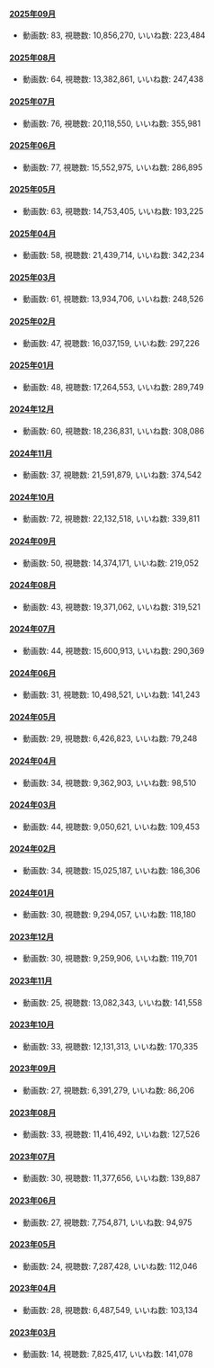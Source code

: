 #### [2025年09月](videos/202509 "wikilink")

-   動画数: 83, 視聴数: 10,856,270, いいね数: 223,484

#### [2025年08月](videos/202508 "wikilink")

-   動画数: 64, 視聴数: 13,382,861, いいね数: 247,438

#### [2025年07月](videos/202507 "wikilink")

-   動画数: 76, 視聴数: 20,118,550, いいね数: 355,981

#### [2025年06月](videos/202506 "wikilink")

-   動画数: 77, 視聴数: 15,552,975, いいね数: 286,895

#### [2025年05月](videos/202505 "wikilink")

-   動画数: 63, 視聴数: 14,753,405, いいね数: 193,225

#### [2025年04月](videos/202504 "wikilink")

-   動画数: 58, 視聴数: 21,439,714, いいね数: 342,234

#### [2025年03月](videos/202503 "wikilink")

-   動画数: 61, 視聴数: 13,934,706, いいね数: 248,526

#### [2025年02月](videos/202502 "wikilink")

-   動画数: 47, 視聴数: 16,037,159, いいね数: 297,226

#### [2025年01月](videos/202501 "wikilink")

-   動画数: 48, 視聴数: 17,264,553, いいね数: 289,749

#### [2024年12月](videos/202412 "wikilink")

-   動画数: 60, 視聴数: 18,236,831, いいね数: 308,086

#### [2024年11月](videos/202411 "wikilink")

-   動画数: 37, 視聴数: 21,591,879, いいね数: 374,542

#### [2024年10月](videos/202410 "wikilink")

-   動画数: 72, 視聴数: 22,132,518, いいね数: 339,811

#### [2024年09月](videos/202409 "wikilink")

-   動画数: 50, 視聴数: 14,374,171, いいね数: 219,052

#### [2024年08月](videos/202408 "wikilink")

-   動画数: 43, 視聴数: 19,371,062, いいね数: 319,521

#### [2024年07月](videos/202407 "wikilink")

-   動画数: 44, 視聴数: 15,600,913, いいね数: 290,369

#### [2024年06月](videos/202406 "wikilink")

-   動画数: 31, 視聴数: 10,498,521, いいね数: 141,243

#### [2024年05月](videos/202405 "wikilink")

-   動画数: 29, 視聴数: 6,426,823, いいね数: 79,248

#### [2024年04月](videos/202404 "wikilink")

-   動画数: 34, 視聴数: 9,362,903, いいね数: 98,510

#### [2024年03月](videos/202403 "wikilink")

-   動画数: 44, 視聴数: 9,050,621, いいね数: 109,453

#### [2024年02月](videos/202402 "wikilink")

-   動画数: 34, 視聴数: 15,025,187, いいね数: 186,306

#### [2024年01月](videos/202401 "wikilink")

-   動画数: 30, 視聴数: 9,294,057, いいね数: 118,180

#### [2023年12月](videos/202312 "wikilink")

-   動画数: 30, 視聴数: 9,259,906, いいね数: 119,701

#### [2023年11月](videos/202311 "wikilink")

-   動画数: 25, 視聴数: 13,082,343, いいね数: 141,558

#### [2023年10月](videos/202310 "wikilink")

-   動画数: 33, 視聴数: 12,131,313, いいね数: 170,335

#### [2023年09月](videos/202309 "wikilink")

-   動画数: 27, 視聴数: 6,391,279, いいね数: 86,206

#### [2023年08月](videos/202308 "wikilink")

-   動画数: 33, 視聴数: 11,416,492, いいね数: 127,526

#### [2023年07月](videos/202307 "wikilink")

-   動画数: 30, 視聴数: 11,377,656, いいね数: 139,887

#### [2023年06月](videos/202306 "wikilink")

-   動画数: 27, 視聴数: 7,754,871, いいね数: 94,975

#### [2023年05月](videos/202305 "wikilink")

-   動画数: 24, 視聴数: 7,287,428, いいね数: 112,046

#### [2023年04月](videos/202304 "wikilink")

-   動画数: 28, 視聴数: 6,487,549, いいね数: 103,134

#### [2023年03月](videos/202303 "wikilink")

-   動画数: 14, 視聴数: 7,825,417, いいね数: 141,078

